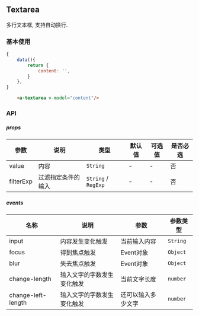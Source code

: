 ## Textarea
多行文本框, 支持自动换行.

### 基本使用
``` javascript
{
    data(){
        return {
            content: '',
        }
    },
}
```

``` html
    <a-textarea v-model="content"/>
```

### API

##### props
| 参数 | 说明 | 类型 | 默认值 | 可选值 |是否必选
|-----------|-----------|-----------|-------------|-------------|-------------|
| value | 内容 | `String` | - |-|否|
| filterExp |过滤指定条件的输入| `String` / `RegExp` | - |-|否|

##### events

| 名称 | 说明 | 参数 | 参数类型|
|-----------|-----------|-----------|-----------|
| input | 内容发生变化触发 | 当前输入内容|`String`|
| focus | 得到焦点触发 | Event对象 |`Object`|
| blur | 失去焦点触发 | Event对象|`Object`|
| change-length | 输入文字的字数发生变化触发| 当前文字长度| `number`|
| change-left-length | 输入文字的字数发生变化触发| 还可以输入多少文字| `number`|